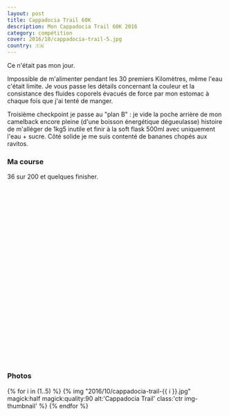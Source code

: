```yaml
---
layout: post
title: Cappadocia Trail 60K
description: Mon Cappadocia Trail 60K 2016
category: compétition
cover: 2016/10/cappadocia-trail-5.jpg
country: 🇹🇷
---
```


Ce n'était pas mon jour.

Impossible de m'alimenter pendant les 30 premiers Kilomètres, même l'eau c'était
limite. Je vous passe les détails concernant la couleur et la consistance des
fluides coporels évacués de force par mon estomac à chaque fois que j'ai tenté
de manger.

Troisième checkpoint je passe au "plan B" : je vide la poche arrière de mon
camelback encore pleine (d'une boisson énergétique dégueulasse) histoire de
m'alléger de 1kg5 inutile et finir à la soft flask 500ml avec uniquement
l'eau + sucre. Côté solide je me suis contenté de bananes chopés aux ravitos.

### Ma course

36 sur 200 et quelques finisher.

<iframe
  height='405'
  width='100%'
  frameborder='0'
  allowtransparency='true'
  scrolling='no'
  data-src='https://www.strava.com/activities/752344313/embed/9c675b4aba6176ec7d755dc0100308193912e790'
  onload='lzld(this)'>
</iframe>

### Photos

{% for i in (1..5) %}
{%
  img
  "2016/10/cappadocia-trail-{{ i }}.jpg"
  magick:half
  magick:quality:90
  alt:'Cappadocia Trail'
  class:'ctr img-thumbnail'
%}
{% endfor %}
